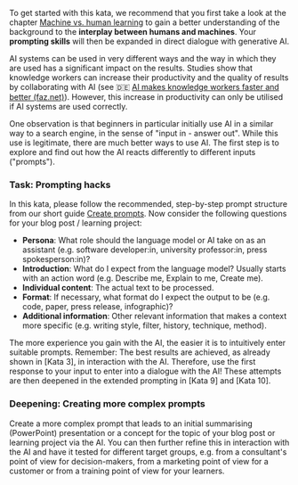 To get started with this kata, we recommend that you first take a look at the chapter [Machine vs. human learning](1-4-machine-vs-human-learning.md) to gain a better understanding of the background to the **interplay between humans and machines**. Your **prompting skills** will then be expanded in direct dialogue with generative AI.

AI systems can be used in very different ways and the way in which they are used has a significant impact on the results. Studies show that knowledge workers can increase their productivity and the quality of results by collaborating with AI (see 🇩🇪 [AI makes knowledge workers faster and better (faz.net)](https://www.faz.net/pro/d-economy/kuenstliche-intelligenz/ki-macht-wissensarbeiter-schneller-und-besser-19183974.html)). However, this increase in productivity can only be utilised if AI systems are used correctly.

One observation is that beginners in particular initially use AI in a similar way to a search engine, in the sense of "input in - answer out". While this use is legitimate, there are much better ways to use AI. The first step is to explore and find out how the AI reacts differently to different inputs ("prompts").

### Task: Prompting hacks

In this kata, please follow the recommended, step-by-step prompt structure from our short guide [Create prompts](1-8-prompts-create.md). Now consider the following questions for your blog post / learning project:

- **Persona**: What role should the language model or AI take on as an assistant (e.g. software developer:in, university professor:in, press spokesperson:in)?
- **Introduction**: What do I expect from the language model? Usually starts with an action word (e.g. Describe me, Explain to me, Create me).
- **Individual content**: The actual text to be processed.
- **Format**: If necessary, what format do I expect the output to be (e.g. code, paper, press release, infographic)?
- **Additional information**: Other relevant information that makes a context more specific (e.g. writing style, filter, history, technique, method).

The more experience you gain with the AI, the easier it is to intuitively enter suitable prompts. Remember: The best results are achieved, as already shown in [Kata 3], in interaction with the AI. Therefore, use the first response to your input to enter into a dialogue with the AI! These attempts are then deepened in the extended prompting in [Kata 9] and [Kata 10].

### Deepening: Creating more complex prompts

Create a more complex prompt that leads to an initial summarising (PowerPoint) presentation or a concept for the topic of your blog post or learning project via the AI. You can then further refine this in interaction with the AI and have it tested for different target groups, e.g. from a consultant's point of view for decision-makers, from a marketing point of view for a customer or from a training point of view for your learners.
